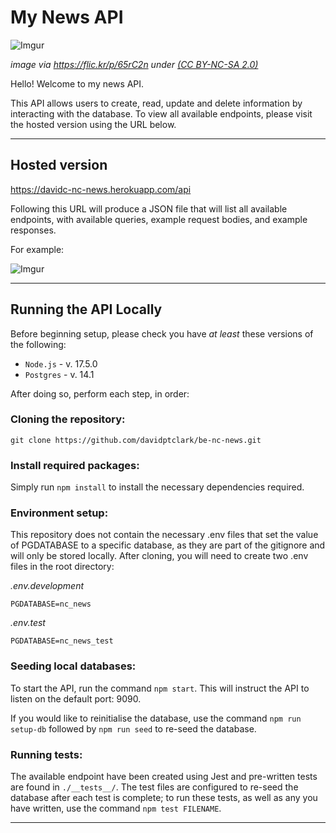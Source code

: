 # My News API

![Imgur](https://i.imgur.com/YmjOXbH.jpg)

_image via https://flic.kr/p/65rC2n under [(CC BY-NC-SA 2.0)](https://creativecommons.org/licenses/by-nc-sa/2.0/)_

Hello! Welcome to my news API.

This API allows users to create, read, update and delete information by interacting with the database. To view all available endpoints, please visit the hosted version using the URL below.

---

## Hosted version

https://davidc-nc-news.herokuapp.com/api

Following this URL will produce a JSON file that will list all available endpoints, with available queries, example request bodies, and example responses.

For example:

![Imgur](https://i.imgur.com/UXPAooX.png)

---

## Running the API Locally

Before beginning setup, please check you have _at least_ these versions of the following:

- `Node.js` - v. 17.5.0
- `Postgres` - v. 14.1

After doing so, perform each step, in order:

### Cloning the repository:

```
git clone https://github.com/davidptclark/be-nc-news.git
```

### Install required packages:

Simply run `npm install` to install the necessary dependencies required.

### Environment setup:

This repository does not contain the necessary .env files that set the value of PGDATABASE to a specific database, as they are part of the gitignore and will only be stored locally. After cloning, you will need to create two .env files in the root directory:

_.env.development_

```
PGDATABASE=nc_news
```

_.env.test_

```
PGDATABASE=nc_news_test
```

### Seeding local databases:

To start the API, run the command `npm start`. This will instruct the API to listen on the default port: 9090.

If you would like to reinitialise the database, use the command `npm run setup-db` followed by `npm run seed` to re-seed the database.

### Running tests:

The available endpoint have been created using Jest and pre-written tests are found in `./__tests__/`. The test files are configured to re-seed the database after each test is complete; to run these tests, as well as any you have written, use the command `npm test FILENAME`.

---
